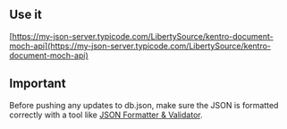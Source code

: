 ## Use it

[https://my-json-server.typicode.com/LibertySource/kentro-document-moch-api](https://my-json-server.typicode.com/LibertySource/kentro-document-moch-api)

## Important

Before pushing any updates to db.json, make sure the JSON is formatted correctly with a tool like [JSON Formatter & Validator](https://jsonformatter.curiousconcept.com/#).